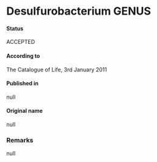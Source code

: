 # Desulfurobacterium GENUS

#### Status
ACCEPTED

#### According to
The Catalogue of Life, 3rd January 2011

#### Published in
null

#### Original name
null

### Remarks
null